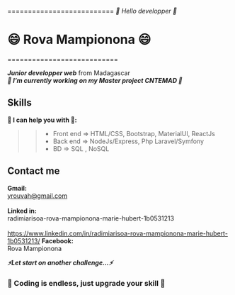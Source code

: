 ==========================
  *👋 Hello developper 👋* 
#  😄 Rova Mampionona 😄
===========================

***Junior developper web*** from Madagascar  
***🔭 I’m currently working on my Master project  CNTEMAD 🔭*** 

## Skills ##
**🌱 I can help you with 📄:**  
>> - Front end => HTML/CSS, Bootstrap, MaterialUI, ReactJs  
>> - Back end => NodeJs/Express, Php Laravel/Symfony  
>> - BD => SQL , NoSQL  

 ## Contact me

**Gmail:** \
 yrouvah@gmail.com <br>  
**Linked in:** \
  radimiarisoa-rova-mampionona-marie-hubert-1b0531213 <br>  
  https://www.linkedin.com/in/radimiarisoa-rova-mampionona-marie-hubert-1b0531213/ 
**Facebook:** \
  Rova Mampionona <br>  

***⚡Let start on another challenge...⚡***

### 📄 Coding is endless, just upgrade your skill 📄 ###
